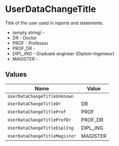 # UserDataChangeTitle

Title of the user used in reports and statements.
* (empty string) - 
* DR - Doctor
* PROF - Professor
* PROF_DR - 
* DIPL_ING - Graduate engineer (Diplom-Ingenieur)
* MAGISTER - 


## Values

| Name                          | Value                         |
| ----------------------------- | ----------------------------- |
| `UserDataChangeTitleUnknown`  |                               |
| `UserDataChangeTitleDr`       | DR                            |
| `UserDataChangeTitleProf`     | PROF                          |
| `UserDataChangeTitleProfDr`   | PROF_DR                       |
| `UserDataChangeTitleDiplIng`  | DIPL_ING                      |
| `UserDataChangeTitleMagister` | MAGISTER                      |